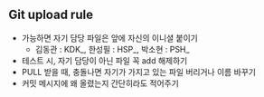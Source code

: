 ## Git upload rule

* 가능하면 자기 담당 파일은 앞에 자신의 이니셜 붙이기
    - 김동관 : KDK_, 한성필 : HSP_, 박소현 : PSH_
* 테스트 시, 자기 담당이 아닌 파일 꼭 add 해제하기
* PULL 받을 때, 충돌나면 자기가 가지고 있는 파일 버리거나 이름 바꾸기
* 커밋 메시지에 왜 올렸는지 간단히라도 적어주기